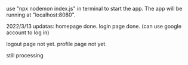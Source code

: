 use "npx nodemon index.js" in terminal to start the app.
The app will be running at "localhost:8080".


2022/3/13 updatas:
homepage done.
login page done.
(can use google account to log in)

logout page not yet.
profile page not yet.

still processing
